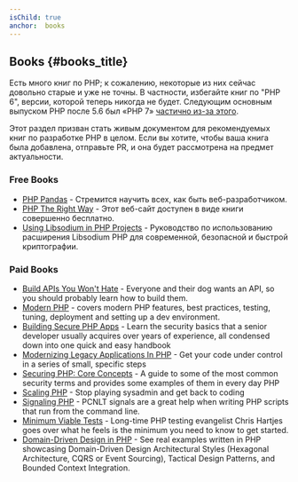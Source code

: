 ```yaml
---
isChild: true
anchor:  books
---
```


## Books {#books_title}

Есть много книг по PHP; к сожалению, некоторые из них сейчас довольно старые и уже не точны. В частности, избегайте книг
по "PHP 6", версии, которой теперь никогда не будет. Следующим основным выпуском PHP после 5.6 был «PHP 7»
[частично из-за этого](https://wiki.php.net/rfc/php6).

Этот раздел призван стать живым документом для рекомендуемых книг по разработке PHP в целом. Если вы хотите, чтобы ваша
книга была добавлена, отправьте PR, и она будет рассмотрена на предмет актуальности.

### Free Books

* [PHP Pandas](http://daylerees.com/php-pandas/) - Стремится научить всех, как быть веб-разработчиком.
* [PHP The Right Way](https://leanpub.com/phptherightway/) - Этот веб-сайт доступен в виде книги совершенно бесплатно.
* [Using Libsodium in PHP Projects](https://paragonie.com/book/pecl-libsodium) - Руководство по использованию расширения
Libsodium PHP для современной, безопасной и быстрой криптографии.

### Paid Books

* [Build APIs You Won't Hate](https://apisyouwonthate.com/) - Everyone and their dog wants an API,
so you should probably learn how to build them.
* [Modern PHP](http://shop.oreilly.com/product/0636920033868.do) - covers modern PHP features, best practices, testing, tuning, deployment and setting up a dev environment.
* [Building Secure PHP Apps](https://leanpub.com/buildingsecurephpapps) - Learn the security basics that a senior
developer usually acquires over years of experience, all condensed down into one quick and easy handbook
* [Modernizing Legacy Applications In PHP](https://leanpub.com/mlaphp) - Get your code under control in a series of
small, specific steps
* [Securing PHP: Core Concepts](https://leanpub.com/securingphp-coreconcepts) - A guide to some of the most common
security terms and provides some examples of them in every day PHP
* [Scaling PHP](http://www.scalingphpbook.com/) - Stop playing sysadmin and get back to coding
* [Signaling PHP](https://leanpub.com/signalingphp) - PCNLT signals are a great help when writing PHP scripts that
run from the command line.
* [Minimum Viable Tests](https://leanpub.com/minimumviabletests) - Long-time PHP testing evangelist Chris Hartjes goes over what he feels is the minimum you need to know to get started.
* [Domain-Driven Design in PHP](https://leanpub.com/ddd-in-php) - See real examples written in PHP showcasing Domain-Driven Design Architectural Styles (Hexagonal Architecture, CQRS or Event Sourcing), Tactical Design Patterns, and Bounded Context Integration.
